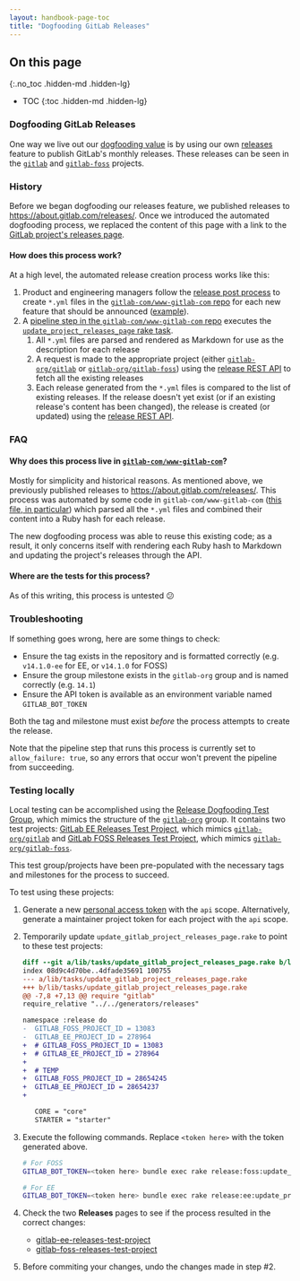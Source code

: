 ```yaml
---
layout: handbook-page-toc
title: "Dogfooding GitLab Releases"
---
```


## On this page

{:.no_toc .hidden-md .hidden-lg}

- TOC {:toc .hidden-md .hidden-lg}

### Dogfooding GitLab Releases

One way we live out our [dogfooding
value](https://about.gitlab.com/handbook/engineering/#dogfooding) is by using
our own [releases](https://docs.gitlab.com/ee/user/project/releases/) feature to
publish GitLab's monthly releases. These releases can be seen in the
[`gitlab`](https://gitlab.com/gitlab-org/gitlab/-/releases) and
[`gitlab-foss`](https://gitlab.com/gitlab-org/gitlab-foss/-/releases) projects.

### History

Before we began dogfooding our releases feature, we published releases to
<https://about.gitlab.com/releases/>. Once we introduced the automated dogfooding
process, we replaced the content of this page with a link to the [GitLab
project's releases page](https://gitlab.com/gitlab-org/gitlab/-/releases).

#### How does this process work?

At a high level, the automated release creation process works like this:

1. Product and engineering managers follow the [release post
   process](https://about.gitlab.com/handbook/marketing/blog/release-posts/) to
   create `*.yml` files in the [`gitlab-com/www-gitlab-com`
   repo](https://gitlab.com/gitlab-com/www-gitlab-com) for each new feature that
   should be announced
   ([example](https://gitlab.com/gitlab-com/www-gitlab-com/-/blob/cd2509aeb941ddd842873b16a733c9b44de67d6b/data/release_posts/unreleased/manage-display-selected-timezone-on-users-profile.yml)).
1. A [pipeline step in the `gitlab-com/www-gitlab-com`
   repo](https://gitlab.com/gitlab-com/www-gitlab-com/-/blob/cd2509aeb941ddd842873b16a733c9b44de67d6b/.gitlab-ci.yml#L289)
   executes the [`update_project_releases_page` rake
   task](https://gitlab.com/gitlab-com/www-gitlab-com/-/blob/dee4996288caffa143f7efdc1e4c0f4e4a82097b/lib/tasks/update_gitlab_project_releases_page.rake).
   1. All `*.yml` files are parsed and rendered as Markdown for use as the
      description for each release
   1. A request is made to the appropriate project (either
      [`gitlab-org/gitlab`](https://gitlab.com/gitlab-org/gitlab/) or
      [`gitlab-org/gitlab-foss`](https://gitlab.com/gitlab-org/gitlab-foss/))
      using the [release REST
      API](https://docs.gitlab.com/ee/api/releases/#list-releases) to fetch all
      the existing releases
   1. Each release generated from the `*.yml` files is compared to the list of
      existing releases. If the release doesn't yet exist (or if an existing
      release's content has been changed), the release is created (or updated)
      using the [release REST
      API](https://docs.gitlab.com/ee/api/releases/#create-a-release).

### FAQ

#### Why does this process live in [`gitlab-com/www-gitlab-com`](https://gitlab.com/gitlab-com/www-gitlab-com/)?

Mostly for simplicity and historical reasons. As mentioned above, we previously
published releases to https://about.gitlab.com/releases/. This process was
automated by some code in `gitlab-com/www-gitlab-com` ([this file, in
particular](https://gitlab.com/gitlab-com/www-gitlab-com/-/blob/1cbdb5813b6c52e35550a8a05e2b4b061d158f0b/generators/releases.rb))
which parsed all the `*.yml` files and combined their content into a Ruby hash
for each release.

The new dogfooding process was able to reuse this existing code; as a result, it
only concerns itself with rendering each Ruby hash to Markdown and updating the
project's releases through the API.

#### Where are the tests for this process?

As of this writing, this process is untested 😕

### Troubleshooting

If something goes wrong, here are some things to check:

- Ensure the tag exists in the repository and is formatted correctly (e.g.
  `v14.1.0-ee` for EE, or `v14.1.0` for FOSS)
- Ensure the group milestone exists in the `gitlab-org` group and is named
  correctly (e.g. `14.1`)
- Ensure the API token is available as an environment variable named
  `GITLAB_BOT_TOKEN`

Both the tag and milestone must exist _before_ the process attempts to create
the release.

Note that the pipeline step that runs this process is currently set to
`allow_failure: true`, so any errors that occur won't prevent the pipeline from
succeeding.

### Testing locally

Local testing can be accomplished using the [Release Dogfooding Test
Group](https://gitlab.com/gitlab-org/ci-cd/release-group/release-dogfooding-test-group),
which mimics the structure of the [`gitlab-org`](https://gitlab.com/gitlab-org)
group. It contains two test projects: [GitLab EE Releases Test
Project](https://gitlab.com/gitlab-org/ci-cd/release-group/release-dogfooding-test-group/gitlab-ee-releases-test-project),
which mimics [`gitlab-org/gitlab`](https://gitlab.com/gitlab-org/gitlab/) and
[GitLab FOSS Releases Test
Project](https://gitlab.com/gitlab-org/ci-cd/release-group/release-dogfooding-test-group/gitlab-foss-releases-test-project),
which mimics
[`gitlab-org/gitlab-foss`](https://gitlab.com/gitlab-org/gitlab-foss/).

This test group/projects have been pre-populated with the necessary tags and
milestones for the process to succeed.

To test using these projects:

1. Generate a new [personal access token](https://docs.gitlab.com/ee/user/profile/personal_access_tokens.html#create-a-personal-access-token) with the `api` scope. Alternatively, generate a maintainer project token for each project with the `api` scope.

1. Temporarily update `update_gitlab_project_releases_page.rake` to point to
   these test projects:

   ```diff
   diff --git a/lib/tasks/update_gitlab_project_releases_page.rake b/lib/tasks/update_gitlab_project_releases_page.rake
   index 08d9c4d70be..4dfade35691 100755
   --- a/lib/tasks/update_gitlab_project_releases_page.rake
   +++ b/lib/tasks/update_gitlab_project_releases_page.rake
   @@ -7,8 +7,13 @@ require "gitlab"
   require_relative "../../generators/releases"

   namespace :release do
   -  GITLAB_FOSS_PROJECT_ID = 13083
   -  GITLAB_EE_PROJECT_ID = 278964
   +  # GITLAB_FOSS_PROJECT_ID = 13083
   +  # GITLAB_EE_PROJECT_ID = 278964
   +
   +  # TEMP
   +  GITLAB_FOSS_PROJECT_ID = 28654245
   +  GITLAB_EE_PROJECT_ID = 28654237
   +

      CORE = "core"
      STARTER = "starter"
   ```

1. Execute the following commands. Replace `<token here>` with the token
   generated above.

   ```sh
   # For FOSS
   GITLAB_BOT_TOKEN=<token here> bundle exec rake release:foss:update_project_releases_page

   # For EE
   GITLAB_BOT_TOKEN=<token here> bundle exec rake release:ee:update_project_releases_page
   ```

1. Check the two **Releases** pages to see if the process resulted in the correct changes:
   - [gitlab-ee-releases-test-project](https://gitlab.com/gitlab-org/ci-cd/release-group/release-dogfooding-test-group/gitlab-ee-releases-test-project/-/releases)
   - [gitlab-foss-releases-test-project](https://gitlab.com/gitlab-org/ci-cd/release-group/release-dogfooding-test-group/gitlab-foss-releases-test-project/-/releases)

1. Before commiting your changes, undo the changes made in step <span>#</span>2.
